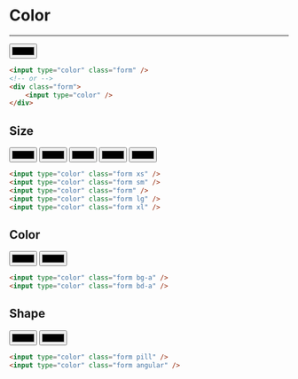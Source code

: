 # Color

---

<input type="color" class="form m-4" />

```html
<input type="color" class="form" />
<!-- or -->
<div class="form">
    <input type="color" />
</div>
```

## Size

<input type="color" class="form xs m-4">
<input type="color" class="form sm m-4">
<input type="color" class="form m-4">
<input type="color" class="form lg m-4">
<input type="color" class="form xl m-4">

```html
<input type="color" class="form xs" />
<input type="color" class="form sm" />
<input type="color" class="form" />
<input type="color" class="form lg" />
<input type="color" class="form xl" />
```

## Color

<input type="color" class="form bg-a m-4">
<input type="color" class="form bd-a m-4">

```html
<input type="color" class="form bg-a" />
<input type="color" class="form bd-a" />
```

## Shape

<input type="color" class="form pill m-4">
<input type="color" class="form angular m-4">

```html
<input type="color" class="form pill" />
<input type="color" class="form angular" />
```
